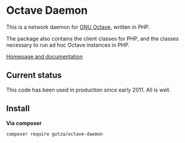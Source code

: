 # Octave Daemon
This is a network daemon for [GNU Octave](http://www.gnu.org/software/octave/), written in PHP.

The package also contains the client classes for PHP, and the classes necessary to run ad hoc Octave instances in PHP.

[Homepage and documentation](http://projects.moongate.ro/octave-daemon/)

## Current status
This code has been used in production since early 2011. All is well.

## Install

**Via composer**

```bash
composer require gutza/octave-daemon
```
